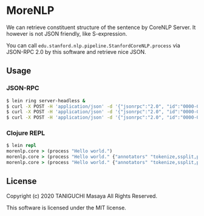 # MoreNLP

We can retrieve constituent structure of the sentence by CoreNLP Server.
It however is not JSON friendly, like S-expression.

You can call `edu.stanford.nlp.pipeline.StanfordCoreNLP.process` via JSON-RPC 2.0 by this software and retrieve nice JSON.

## Usage

### JSON-RPC

```sh
$ lein ring server-headless &
$ curl -X POST -H 'application/json' -d '{"jsonrpc":"2.0", "id":"0000-0000-0000", "method": "process", "params": ["Hello world."]}'
$ curl -X POST -H 'application/json' -d '{"jsonrpc":"2.0", "id":"0000-0000-0000", "method": "process", "params": ["Hello world.", {"annotators": "tokenize,ssplit,pos,lemma,ner,parse"}]}'
$ curl -X POST -H 'application/json' -d '{"jsonrpc":"2.0", "id":"0000-0000-0000", "method": "process", "params": ["Hello world.", {"annotators": "tokenize,ssplit,pos,lemma,ner,parse", "parse.binaryTrees": "true"}]}'
```

### Clojure REPL

```clojure
$ lein repl
morenlp.core > (process "Hello world.")
morenlp.core > (process "Hello world." {"annotators" "tokenize,ssplit,pos,lemma,ner,parse"})
morenlp.core > (process "Hello world." {"annotators" "tokenize,ssplit,pos,lemma,ner,parse" "parse.binaryTrees" "true"})
```

## License

Copyright (c) 2020 TANIGUCHI Masaya All Rights Reserved.

This software is licensed under the MIT license.
